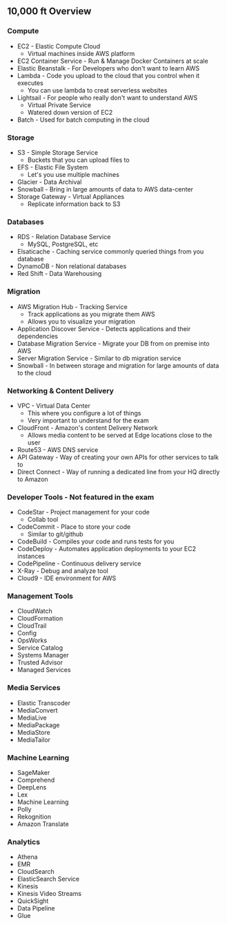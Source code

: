 ## 10,000 ft Overview

### Compute
* EC2 - Elastic Compute Cloud
    * Virtual machines inside AWS platform
* EC2 Container Service - Run & Manage Docker Containers at scale
* Elastic Beanstalk - For Developers who don't want to learn AWS
* Lambda - Code you upload to the cloud that you control when it executes
    * You can use lambda to creat serverless websites
* Lightsail - For people who really don't want to understand AWS
    * Virtual Private Service
    * Watered down version of EC2
* Batch - Used for batch computing in the cloud

### Storage
* S3 - Simple Storage Service
    * Buckets that you can upload files to
* EFS - Elastic File System
    * Let's you use multiple machines
* Glacier - Data Archival
* Snowball - Bring in large amounts of data to AWS data-center
* Storage Gateway - Virtual Appliances
    * Replicate information back to S3

### Databases
* RDS - Relation Database Service
    * MySQL, PostgreSQL, etc
* Elsaticache - Caching service commonly queried things from you database
* DynamoDB - Non relational databases
* Red Shift - Data Warehousing

### Migration
* AWS Migration Hub - Tracking Service
    * Track applications as you migrate them AWS
    * Allows you to visualize your migration
* Application Discover Service - Detects applications and their dependencies
* Database Migration Service - Migrate your DB from on premise into AWS
* Server Migration Service - Similar to db migration service
* Snowball - In between storage and migration for large amounts of data to the cloud

### Networking & Content Delivery
* VPC - Virtual Data Center
    * This where you configure a lot of things
    * Very important to understand for the exam
* CloudFront - Amazon's content Delivery Network
    * Allows media content to be served at Edge locations close to the user
* Route53 - AWS DNS service
* API Gateway - Way of creating your own APIs for other services to talk to
* Direct Connect - Way of running a dedicated line from your HQ directly to Amazon

### Developer Tools - Not featured in the exam
* CodeStar - Project management for your code
    * Collab tool
* CodeCommit - Place to store your code
    * Similar to git/github
* CodeBuild - Compiles your code and runs tests for you
* CodeDeploy - Automates application deployments to your EC2 instances
* CodePipeline - Continuous delivery service
* X-Ray - Debug and analyze tool
* Cloud9 - IDE environment for AWS

### Management Tools 
* CloudWatch
* CloudFormation
* CloudTrail
* Config
* OpsWorks
* Service Catalog
* Systems Manager
* Trusted Advisor
* Managed Services 

### Media Services
* Elastic Transcoder
* MediaConvert
* MediaLive
* MediaPackage
* MediaStore
* MediaTailor

### Machine Learning
* SageMaker
* Comprehend
* DeepLens
* Lex
* Machine Learning
* Polly
* Rekognition
* Amazon Translate

### Analytics
* Athena 
* EMR
* CloudSearch
* ElasticSearch Service
* Kinesis
* Kinesis Video Streams
* QuickSight
* Data Pipeline
* Glue